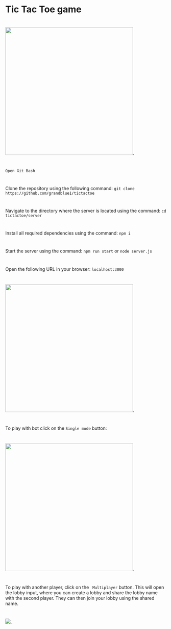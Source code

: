 #                                                                     Tic Tac Toe game 
#
<img src="https://user-images.githubusercontent.com/109659492/236633875-65eb692a-3224-43d8-9a81-785c74025145.png" height=400px>.
#
```Open Git Bash```
#
Clone the repository using the following command: ```git clone https://github.com/grandblue1/tictactoe```
#
Navigate to the directory where the server is located using the command:  ```cd tictactoe/server```
#
Install all required dependencies using the command:  ```npm i```
#
Start the server using the command: ```npm run start``` or ```node server.js```
#
Open the following URL in your browser: ```localhost:3000```
#
<img src="https://user-images.githubusercontent.com/109659492/236633780-cf6c11f0-d40a-4c23-b3cb-6200a8c1eafb.png" height=400px>.
#
To play with bot click on the ```Single mode``` button:
#
<img src="https://user-images.githubusercontent.com/109659492/236634431-d7545a59-54e5-471f-a72f-ddba5a6853c1.png" height=400px>.
#
To play with another player, click on the ``` Multiplayer``` button. This will open the lobby input, where you can create a lobby and share the lobby name with the second player. They can then join your lobby using the shared name.
#
<img src="https://github.com/grandblue1/tictactoe/assets/109659492/efeb0471-118c-4a15-a22f-b615243567b4">.
